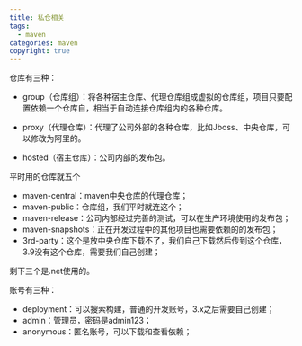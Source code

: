 ```yaml
---
title: 私仓相关
tags:
  - maven
categories: maven
copyright: true
---
```


仓库有三种：

*   group（仓库组）：将各种宿主仓库、代理仓库组成虚拟的仓库组，项目只要配置依赖一个仓库自，相当于自动连接仓库组内的各种仓库。

*   proxy（代理仓库）：代理了公司外部的各种仓库，比如Jboss、中央仓库，可以修改为阿里的。

*   hosted（宿主仓库）：公司内部的发布包。

平时用的仓库就五个

*   maven-central：maven中央仓库的代理仓库；
*   maven-public：仓库组，我们平时就连这个；
*   maven-release：公司内部经过完善的测试，可以在生产环境使用的发布包；
*   maven-snapshots：正在开发过程中的其他项目也需要依赖的的发布包；
*   3rd-party：这个是放中央仓库下载不了，我们自己下载然后传到这个仓库，3.9没有这个仓库，需要我们自己创建；

剩下三个是.net使用的。

账号有三种：

*   deployment：可以搜索构建，普通的开发账号，3.x之后需要自己创建；
*   admin：管理员，密码是admin123；
*   anonymous：匿名账号，可以下载和查看依赖；